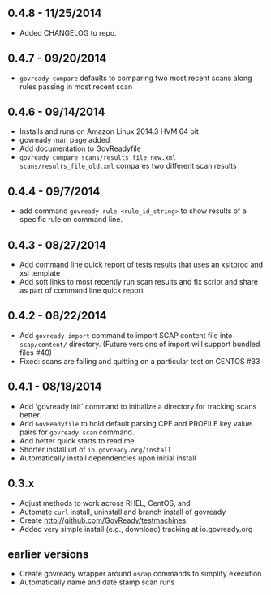 ## 0.4.8 - 11/25/2014
- Added CHANGELOG to repo.

## 0.4.7 - 09/20/2014
- `govready compare` defaults to comparing two most recent scans along rules passing in most recent scan

## 0.4.6 - 09/14/2014
- Installs and runs on Amazon Linux 2014.3 HVM 64 bit
- govready man page added
- Add documentation to GovReadyfile
- `govready compare scans/results_file_new.xml scans/results_file_old.xml` compares two different scan results

## 0.4.4 - 09/7/2014
- add command `govready rule <rule_id_string>` to show results of a specific rule on command line.

## 0.4.3 - 08/27/2014
- Add command line quick report of tests results that uses an xsltproc and xsl template
- Add soft links to most recently run scan results and fix script and share as part of command line quick report

## 0.4.2 - 08/22/2014
- Add `govready import` command to import SCAP content file into `scap/content/` directory. (Future versions of import will support bundled files #40)
- Fixed: scans are failing and quitting on a particular test on CENTOS #33

## 0.4.1 - 08/18/2014
- Add 'govready init` command to initialize a directory for tracking scans better.
- Add `GovReadyfile` to hold default parsing CPE and PROFILE key value pairs for `govready scan` command.
- Add better quick starts to read me
- Shorter install url of `io.govready.org/install`
- Automatically install dependencies upon initial install

## 0.3.x
- Adjust methods to work across RHEL, CentOS, and 
- Automate `curl` install, uninstall and branch install of govready
- Create http://github.com/GovReady/testmachines
- Added very simple install (e.g., download) tracking at io.govready.org

## earlier versions
- Create govready wrapper around `oscap` commands to simplify execution
- Automatically name and date stamp scan runs
